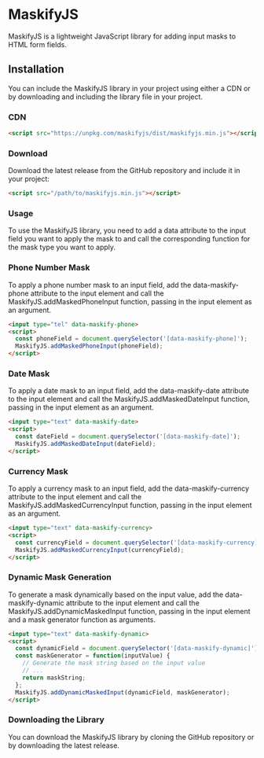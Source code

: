 # MaskifyJS

MaskifyJS is a lightweight JavaScript library for adding input masks to HTML form fields.

## Installation

You can include the MaskifyJS library in your project using either a CDN or by downloading and including the library file in your project.

### CDN

```html
<script src="https://unpkg.com/maskifyjs/dist/maskifyjs.min.js"></script>
```

### Download
Download the latest release from the GitHub repository and include it in your project:

```html
<script src="/path/to/maskifyjs.min.js"></script>
```

### Usage
To use the MaskifyJS library, you need to add a data attribute to the input field you want to apply the mask to and call the corresponding function for the mask type you want to apply.

### Phone Number Mask
To apply a phone number mask to an input field, add the data-maskify-phone attribute to the input element and call the MaskifyJS.addMaskedPhoneInput function, passing in the input element as an argument.

```HTML
<input type="tel" data-maskify-phone>
<script>
  const phoneField = document.querySelector('[data-maskify-phone]');
  MaskifyJS.addMaskedPhoneInput(phoneField);
</script>
```

### Date Mask
To apply a date mask to an input field, add the data-maskify-date attribute to the input element and call the MaskifyJS.addMaskedDateInput function, passing in the input element as an argument.

```html
<input type="text" data-maskify-date>
<script>
  const dateField = document.querySelector('[data-maskify-date]');
  MaskifyJS.addMaskedDateInput(dateField);
</script>
```

### Currency Mask

To apply a currency mask to an input field, add the data-maskify-currency attribute to the input element and call the MaskifyJS.addMaskedCurrencyInput function, passing in the input element as an argument.

```HTML
<input type="text" data-maskify-currency>
<script>
  const currencyField = document.querySelector('[data-maskify-currency]');
  MaskifyJS.addMaskedCurrencyInput(currencyField);
</script>
```

### Dynamic Mask Generation
To generate a mask dynamically based on the input value, add the data-maskify-dynamic attribute to the input element and call the MaskifyJS.addDynamicMaskedInput function, passing in the input element and a mask generator function as arguments.

```html
<input type="text" data-maskify-dynamic>
<script>
  const dynamicField = document.querySelector('[data-maskify-dynamic]');
  const maskGenerator = function(inputValue) {
    // Generate the mask string based on the input value
    // ...
    return maskString;
  };
  MaskifyJS.addDynamicMaskedInput(dynamicField, maskGenerator);
</script>
```

### Downloading the Library
You can download the MaskifyJS library by cloning the GitHub repository or by downloading the latest release.